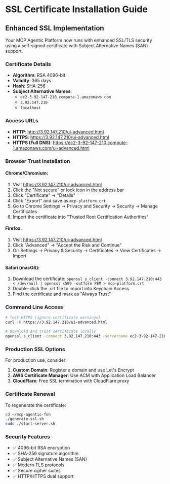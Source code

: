 # SSL Certificate Installation Guide

## Enhanced SSL Implementation

Your MCP Agentic Platform now runs with enhanced SSL/TLS security using a self-signed certificate with Subject Alternative Names (SAN) support.

### Certificate Details
- **Algorithm**: RSA 4096-bit
- **Validity**: 365 days
- **Hash**: SHA-256
- **Subject Alternative Names**:
  - `ec2-3-92-147-210.compute-1.amazonaws.com`
  - `3.92.147.210`
  - `localhost`

### Access URLs
- **HTTP**: http://3.92.147.210/ui-advanced.html
- **HTTPS**: https://3.92.147.210/ui-advanced.html
- **HTTPS (Full DNS)**: https://ec2-3-92-147-210.compute-1.amazonaws.com/ui-advanced.html

### Browser Trust Installation

#### Chrome/Chromium:
1. Visit https://3.92.147.210/ui-advanced.html
2. Click the "Not secure" or lock icon in the address bar
3. Click "Certificate" → "Details"
4. Click "Export" and save as `mcp-platform.crt`
5. Go to Chrome Settings → Privacy and Security → Security → Manage Certificates
6. Import the certificate into "Trusted Root Certification Authorities"

#### Firefox:
1. Visit https://3.92.147.210/ui-advanced.html
2. Click "Advanced" → "Accept the Risk and Continue"
3. Or: Settings → Privacy & Security → Certificates → View Certificates → Import

#### Safari (macOS):
1. Download the certificate: `openssl s_client -connect 3.92.147.210:443 < /dev/null | openssl x509 -outform PEM > mcp-platform.crt`
2. Double-click the .crt file to import into Keychain Access
3. Find the certificate and mark as "Always Trust"

### Command Line Access
```bash
# Test HTTPS (ignore certificate warnings)
curl -k https://3.92.147.210/ui-advanced.html

# Download and trust certificate locally
openssl s_client -connect 3.92.147.210:443 -servername ec2-3-92-147-210.compute-1.amazonaws.com < /dev/null | openssl x509 -outform PEM > mcp-platform.crt
```

### Production SSL Options
For production use, consider:
1. **Custom Domain**: Register a domain and use Let's Encrypt
2. **AWS Certificate Manager**: Use ACM with Application Load Balancer
3. **CloudFlare**: Free SSL termination with CloudFlare proxy

### Certificate Renewal
To regenerate the certificate:
```bash
cd ~/mcp-agentic-fun
./generate-ssl.sh
sudo ./start-server.sh
```

### Security Features
- ✅ 4096-bit RSA encryption
- ✅ SHA-256 signature algorithm
- ✅ Subject Alternative Names (SAN)
- ✅ Modern TLS protocols
- ✅ Secure cipher suites
- ✅ HTTP/HTTPS dual support
